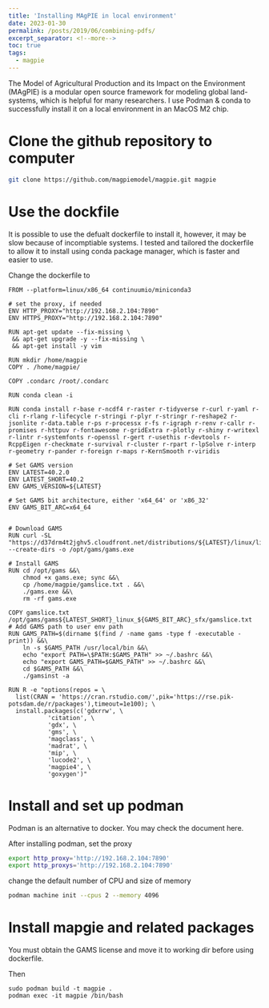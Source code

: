 ```yaml
---
title: 'Installing MAgPIE in local environment'
date: 2023-01-30
permalink: /posts/2019/06/combining-pdfs/
excerpt_separator: <!--more-->
toc: true
tags:
  - magpie
---
```


The Model of Agricultural Production and its Impact on the Environment (MAgPIE) is a modular open source framework for modeling global land-systems, which is helpful for many researchers. I use Podman & conda to successfully install it on a local environment in an MacOS M2 chip.

# Clone the github repository to computer

```bash
git clone https://github.com/magpiemodel/magpie.git magpie
```

# Use the dockfile

It is possible to use the defualt dockerfile to install it, however, it may be slow because of incomptiable systems. I tested and tailored the dockerfile to allow it to install using conda package manager, which is faster and easier to use.

Change the dockerfile to
```
FROM --platform=linux/x86_64 continuumio/miniconda3

# set the proxy, if needed
ENV HTTP_PROXY="http://192.168.2.104:7890"
ENV HTTPS_PROXY="http://192.168.2.104:7890"

RUN apt-get update --fix-missing \
 && apt-get upgrade -y --fix-missing \
 && apt-get install -y vim

RUN mkdir /home/magpie
COPY . /home/magpie/

COPY .condarc /root/.condarc

RUN conda clean -i

RUN conda install r-base r-ncdf4 r-raster r-tidyverse r-curl r-yaml r-cli r-rlang r-lifecycle r-stringi r-plyr r-stringr r-reshape2 r-jsonlite r-data.table r-ps r-processx r-fs r-igraph r-renv r-callr r-promises r-httpuv r-fontawesome r-gridExtra r-plotly r-shiny r-writexl r-lintr r-systemfonts r-openssl r-gert r-usethis r-devtools r-RcppEigen r-checkmate r-survival r-cluster r-rpart r-lpSolve r-interp r-geometry r-pander r-foreign r-maps r-KernSmooth r-viridis

# Set GAMS version
ENV LATEST=40.2.0
ENV LATEST_SHORT=40.2
ENV GAMS_VERSION=${LATEST}

# Set GAMS bit architecture, either 'x64_64' or 'x86_32'
ENV GAMS_BIT_ARC=x64_64


# Download GAMS
RUN curl -SL "https://d37drm4t2jghv5.cloudfront.net/distributions/${LATEST}/linux/linux_${GAMS_BIT_ARC}_sfx.exe" --create-dirs -o /opt/gams/gams.exe

# Install GAMS
RUN cd /opt/gams &&\
    chmod +x gams.exe; sync &&\
    cp /home/magpie/gamslice.txt . &&\
    ./gams.exe &&\
    rm -rf gams.exe

COPY gamslice.txt /opt/gams/gams${LATEST_SHORT}_linux_${GAMS_BIT_ARC}_sfx/gamslice.txt
# Add GAMS path to user env path
RUN GAMS_PATH=$(dirname $(find / -name gams -type f -executable -print)) &&\
    ln -s $GAMS_PATH /usr/local/bin &&\
    echo "export PATH=\$PATH:$GAMS_PATH" >> ~/.bashrc &&\
    echo "export GAMS_PATH=$GAMS_PATH" >> ~/.bashrc &&\
    cd $GAMS_PATH &&\
    ./gamsinst -a

RUN R -e "options(repos = \
  list(CRAN = 'https://cran.rstudio.com/',pik='https://rse.pik-potsdam.de/r/packages'),timeout=1e100); \
  install.packages(c('gdxrrw', \
           'citation', \
           'gdx', \
           'gms', \
           'magclass', \
           'madrat', \
           'mip', \
           'lucode2', \
           'magpie4', \
           'goxygen')"
```

# Install and set up podman

Podman is an alternative to docker. You may check the document here.

After installing podman, set the proxy

```bash
export http_proxy='http://192.168.2.104:7890'
export http_proxys='http://192.168.2.104:7890'
```

change the default number of CPU and size of memory
```bash
podman machine init --cpus 2 --memory 4096
```

# Install mapgie and related packages

You must obtain the GAMS license and move it to working dir before using dockerfile.

Then
```
sudo podman build -t magpie .
podman exec -it magpie /bin/bash
```

